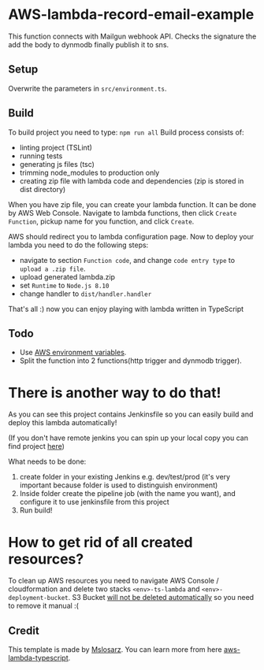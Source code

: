 # AWS-lambda-record-email-example
This function connects with Mailgun webhook API. Checks the signature the add the body to dynmodb finally publish it to sns.


## Setup
Overwrite the parameters in `src/environment.ts`.

## Build
To build project you need to type:
`npm run all`
Build process consists of:
  - linting project (TSLint)
  - running tests
  - generating js files (tsc) 
  - trimming node_modules to production only
  - creating zip file with lambda code and dependencies (zip is stored in dist directory)


  
When you have zip file, you can create your lambda function. It can be done by AWS Web Console.
Navigate to lambda functions, then click `Create Function`, pickup name for you function, and click `Create`.

AWS should redirect you to lambda configuration page. Now to deploy your lambda you need to do the following steps:
 - navigate to section `Function code`, and change `code entry type` to `upload a .zip file`.
 - upload generated lambda.zip
 - set `Runtime` to `Node.js 8.10`
 - change handler to `dist/handler.handler`
 
 That's all :) now you can enjoy playing with lambda written in TypeScript

 ## Todo
- Use [AWS environment variables](https://docs.aws.amazon.com/lambda/latest/dg/configuration-envvars.html).
- Split the function into  2 functions(http trigger and dynmodb trigger).

 
# There is another way to do that!
As you can see this project contains Jenkinsfile so you can easily build and deploy this lambda automatically!

(If you don't have remote jenkins you can spin up your local copy you can find project [here](https://github.com/mslosarz/aws-jenkins))

What needs to be done:
1. create folder in your existing Jenkins e.g. dev/test/prod (it's very important because folder is used to distinguish environment)
2. Inside folder create the pipeline job (with the name you want), and configure it to use jenkinsfile from this project
3. Run build!


# How to get rid of all created resources?

To clean up AWS resources you need to navigate AWS Console / cloudformation and delete two stacks `<env>-ts-lambda` and `<env>-deployment-bucket`. 
S3 Bucket [will not be deleted automatically](https://docs.aws.amazon.com/AWSCloudFormation/latest/UserGuide/aws-attribute-deletionpolicy.html) so you need to remove it manual :(  


## Credit
This template is made by [Mslosarz](https://github.com/mslosarz/). You can learn more from here [aws-lambda-typescript](https://github.com/mslosarz/aws-lambda-typescript).